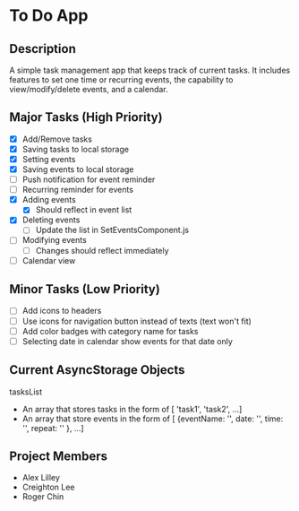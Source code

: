 # To Do App

## Description
A simple task management app that keeps track of current tasks. It includes features to set one time or recurring events, the capability to view/modify/delete events, and a calendar.

## Major Tasks (High Priority)

- [x] Add/Remove tasks
- [x] Saving tasks to local storage
- [x] Setting events
- [x] Saving events to local storage
- [ ] Push notification for event reminder
- [ ] Recurring reminder for events
- [x] Adding events
  - [x] Should reflect in event list
- [x] Deleting events
  - [ ] Update the list in SetEventsComponent.js
- [ ] Modifying events
  - [ ] Changes should reflect immediately
- [ ] Calendar view

## Minor Tasks (Low Priority)

- [ ] Add icons to headers
- [ ] Use icons for navigation button instead of texts (text won't fit)
- [ ] Add color badges with category name for tasks
- [ ] Selecting date in calendar show events for that date only

## Current AsyncStorage Objects

tasksList
- An array that stores tasks in the form of [ 'task1', 'task2', ...]
- An array that store events in the form of [ {eventName: '', date: '', time: '', repeat: '' }, ...]

## Project Members

- Alex Lilley
- Creighton Lee
- Roger Chin
